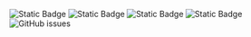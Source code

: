 ![Static Badge](https://img.shields.io/badge/blacklists-60-000000) ![Static Badge](https://img.shields.io/badge/blacklisted-2687683-cc0000) ![Static Badge](https://img.shields.io/badge/whitelisted-2245-00CC00) ![Static Badge](https://img.shields.io/badge/streaming_blacklist-28107-000000) ![GitHub issues](https://img.shields.io/github/issues/fabriziosalmi/blacklists)
